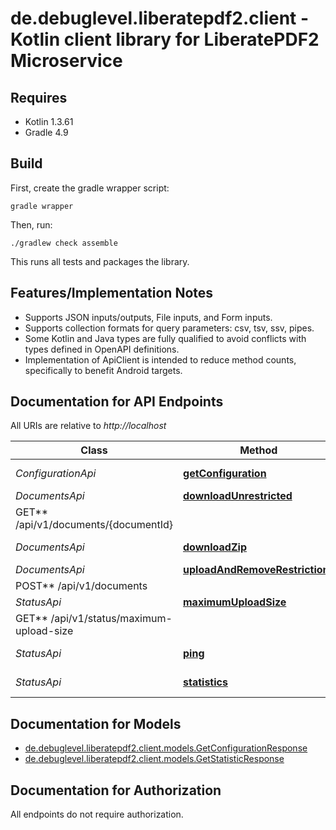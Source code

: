 # de.debuglevel.liberatepdf2.client - Kotlin client library for LiberatePDF2 Microservice

## Requires

* Kotlin 1.3.61
* Gradle 4.9

## Build

First, create the gradle wrapper script:

```
gradle wrapper
```

Then, run:

```
./gradlew check assemble
```

This runs all tests and packages the library.

## Features/Implementation Notes

* Supports JSON inputs/outputs, File inputs, and Form inputs.
* Supports collection formats for query parameters: csv, tsv, ssv, pipes.
* Some Kotlin and Java types are fully qualified to avoid conflicts with types defined in OpenAPI definitions.
* Implementation of ApiClient is intended to reduce method counts, specifically to benefit Android targets.

<a name="documentation-for-api-endpoints"></a>

## Documentation for API Endpoints

All URIs are relative to *http://localhost*

Class | Method | HTTP request | Description
------------ | ------------- | ------------- | -------------
*ConfigurationApi* | [**getConfiguration**](docs/ConfigurationApi.md#getconfiguration) | **GET** /api/v1/configuration |
*DocumentsApi* | [**downloadUnrestricted**](docs/DocumentsApi.md#downloadunrestricted) | **
GET** /api/v1/documents/{documentId} |
*DocumentsApi* | [**downloadZip**](docs/DocumentsApi.md#downloadzip) | **GET** /api/v1/documents/zip |
*DocumentsApi* | [**uploadAndRemoveRestrictions**](docs/DocumentsApi.md#uploadandremoverestrictions) | **
POST** /api/v1/documents |
*StatusApi* | [**maximumUploadSize**](docs/StatusApi.md#maximumuploadsize) | **
GET** /api/v1/status/maximum-upload-size |
*StatusApi* | [**ping**](docs/StatusApi.md#ping) | **GET** /api/v1/status/ping |
*StatusApi* | [**statistics**](docs/StatusApi.md#statistics) | **GET** /api/v1/status/statistics |

<a name="documentation-for-models"></a>

## Documentation for Models

- [de.debuglevel.liberatepdf2.client.models.GetConfigurationResponse](docs/GetConfigurationResponse.md)
- [de.debuglevel.liberatepdf2.client.models.GetStatisticResponse](docs/GetStatisticResponse.md)

<a name="documentation-for-authorization"></a>

## Documentation for Authorization

All endpoints do not require authorization.
